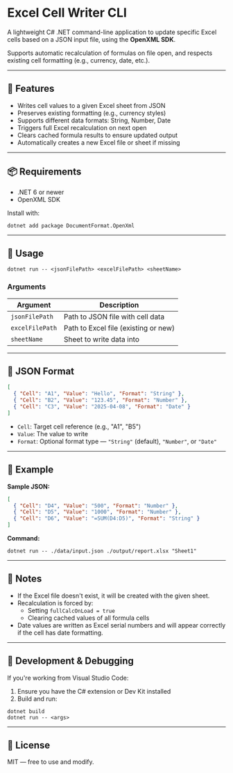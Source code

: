 # Excel Cell Writer CLI

A lightweight C# .NET command-line application to update specific Excel cells based on a JSON input file, using the **OpenXML SDK**.

Supports automatic recalculation of formulas on file open, and respects existing cell formatting (e.g., currency, date, etc.).

---

## 🔧 Features

- Writes cell values to a given Excel sheet from JSON  
- Preserves existing formatting (e.g., currency styles)  
- Supports different data formats: String, Number, Date  
- Triggers full Excel recalculation on next open  
- Clears cached formula results to ensure updated output  
- Automatically creates a new Excel file or sheet if missing  

---

## 📦 Requirements

- .NET 6 or newer  
- OpenXML SDK  

Install with:

```
dotnet add package DocumentFormat.OpenXml
```

---

## 🚀 Usage

```
dotnet run -- <jsonFilePath> <excelFilePath> <sheetName>
```

### Arguments

| Argument        | Description                          |
|-----------------|--------------------------------------|
| `jsonFilePath`  | Path to JSON file with cell data     |
| `excelFilePath` | Path to Excel file (existing or new) |
| `sheetName`     | Sheet to write data into             |

---

## 📄 JSON Format

```json
[
  { "Cell": "A1", "Value": "Hello", "Format": "String" },
  { "Cell": "B2", "Value": "123.45", "Format": "Number" },
  { "Cell": "C3", "Value": "2025-04-08", "Format": "Date" }
]
```

- `Cell`: Target cell reference (e.g., "A1", "B5")  
- `Value`: The value to write  
- `Format`: Optional format type — `"String"` (default), `"Number"`, or `"Date"`  

---

## 📁 Example

**Sample JSON:**

```json
[
  { "Cell": "D4", "Value": "500", "Format": "Number" },
  { "Cell": "D5", "Value": "1000", "Format": "Number" },
  { "Cell": "D6", "Value": "=SUM(D4:D5)", "Format": "String" }
]
```

**Command:**

```
dotnet run -- ./data/input.json ./output/report.xlsx "Sheet1"
```

---

## 📓 Notes

- If the Excel file doesn't exist, it will be created with the given sheet.  
- Recalculation is forced by:
  - Setting `fullCalcOnLoad = true`
  - Clearing cached values of all formula cells  
- Date values are written as Excel serial numbers and will appear correctly if the cell has date formatting.

---

## 🧪 Development & Debugging

If you're working from Visual Studio Code:

1. Ensure you have the C# extension or Dev Kit installed  
2. Build and run:

```
dotnet build
dotnet run -- <args>
```

---

## 📝 License

MIT — free to use and modify.